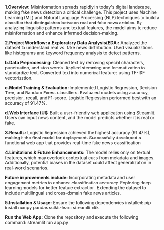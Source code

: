 <b>1.Overview:</b>
Misinformation spreads rapidly in today's digital landscape, making fake news detection a critical challenge. This project uses Machine Learning (ML) and Natural Language Processing (NLP) techniques to build a classifier that distinguishes between real and fake news articles. By analyzing linguistic patterns and textual features, the model aims to reduce misinformation and enhance informed decision-making.

<b>2.Project Workflow:</b>
<b>a.Exploratory Data Analysis(EDA):</b>
Analyzed the dataset to understand real vs. fake news distribution.
Used visualizations like histograms and keyword frequency analysis to detect patterns.

<b>b.Data Preprocessing:</b>
Cleaned text by removing special characters, punctuation, and stop words.
Applied stemming and lemmatization to standardize text.
Converted text into numerical features using TF-IDF vectorization.

<b>c.Model Training & Evaluation:</b>
Implemented Logistic Regression, Decision Tree, and Random Forest classifiers.
Evaluated models using accuracy, precision, recall, and F1-score.
Logistic Regression performed best with an accuracy of 91.47%.

<b>d.Web Interface (UI):</b>
Built a user-friendly web application using Streamlit.
Users can input news content, and the model predicts whether it is real or fake.

<b>3.Results:</b>
Logistic Regression achieved the highest accuracy (91.47%), making it the final model for deployment.
Successfully developed a functional web app that provides real-time fake news classification.

<b>4.Limitations & Future Enhancements:</b>
The model relies only on textual features, which may overlook contextual cues from metadata and images. Additionally, potential biases in the dataset could affect generalization in real-world scenarios.

<b>Future improvements include:</b>
Incorporating metadata and user engagement metrics to enhance classification accuracy.
Exploring deep learning models for better feature extraction.
Extending the dataset to include multilingual and cross-domain fake news articles.

<b>5.Installation & Usage:</b>
Ensure the following dependencies installed:
pip install numpy pandas scikit-learn streamlit nltk

<b>Run the Web App:</b>
Clone the repository and execute the following command:
streamlit run app.py
